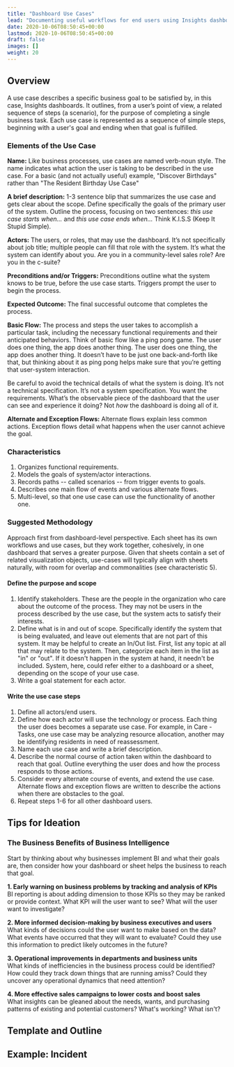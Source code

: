 ```yaml
---
title: "Dashboard Use Cases"
lead: "Documenting useful workflows for end users using Insights dashboards."
date: 2020-10-06T08:50:45+00:00
lastmod: 2020-10-06T08:50:45+00:00
draft: false
images: []
weight: 20
---
```

## Overview
A use case describes a specific business goal to be satisfied by, in this case, Insights dashboards. It outlines, from a user’s point of view, a related sequence of steps (a
scenario), for the purpose of completing a single business task. Each use case is represented as a sequence of simple steps, beginning with a user's goal and ending when that goal is fulfilled.  

### Elements of the Use Case
**Name:** Like business processes, use cases are named verb-noun style. The name indicates what action the user is taking to be described in the use case. For a basic (and not actually useful) example, "Discover Birthdays" rather than "The Resident Birthday Use Case"  

**A brief description:** 1-3 sentence blip that summarizes the use case and gets clear about the scope. Define specifically the goals of the primary user of the system. Outline the process, focusing on two sentences: *this use case starts when...* and *this use case ends when...* Think K.I.S.S (Keep It Stupid Simple).

**Actors:** The users, or roles, that may use the dashboard. It’s not specifically about job title; multiple people can fill that role with the system. It’s what the system can identify about you. Are you in a community-level sales role? Are you in the c-suite?  

**Preconditions and/or Triggers:** Preconditions outline what the system knows to be true, before the use case starts. Triggers prompt the user to begin the process.

**Expected Outcome:** The final successful outcome that completes the process.  

**Basic Flow:** The process and steps the user takes to accomplish a particular task, including the necessary functional requirements and their anticipated behaviors. Think of basic flow like a ping pong game. The user does one thing, the app does another thing. The user does one thing, the app does another thing. It doesn’t have to be just one back-and-forth like that, but thinking about it as ping pong helps make sure that you’re getting that user-system interaction.  

Be careful to avoid the technical details of what the system is doing. It’s not a technical specification. It’s not a system specification. You want the requirements. What’s the observable piece of the dashboard that the user can see and experience it doing? Not *how* the dashboard is doing all of it.  

**Alternate and Exception Flows:** Alternate flows explain less common actions. Exception flows detail what happens when the user cannot achieve the goal.



### Characteristics 
1. Organizes functional requirements.
2. Models the goals of system/actor interactions.
3. Records paths -- called scenarios -- from trigger events to goals.
4. Describes one main flow of events and various alternate flows.
5. Multi-level, so that one use case can use the functionality of another one.  

### Suggested Methodology
Approach first from dashboard-level perspective. Each sheet has its own workflows and use cases, but they work together, cohesively, in one dashboard that serves a greater purpose. Given that sheets contain a set of related visualization objects, use-cases will typically align with sheets naturally, with room for overlap and commonalities (see characteristic 5).
#### Define the purpose and scope
1. Identify stakeholders. These are the people in the organization who care about the outcome of the process. They may not be users in the process described by the use case, but the system acts to satisfy their interests.
2. Define what is in and out of scope. Specifically identify the system that is being evaluated, and leave out elements that are not part of this system. It may be helpful to create an In/Out list. First, list any topic at all that may relate to the system. Then, categorize each item in the list as "in" or "out". If it doesn't happen in the system at hand, it needn't be included. System, here, could refer either to a dashboard or a sheet, depending on the scope of your use case. 
3. Write a goal statement for each actor.
#### Write the use case steps
1. Define all actors/end users.
2. Define how each actor will use the technology or process. Each thing the user does becomes a separate use case. For example, in Care - Tasks, one use case may be analyzing resource allocation, another may be identifying residents in need of reassessment. 
3. Name each use case and write a brief description.
4. Describe the normal course of action taken within the dashboard to reach that goal. Outline everything the user does and how the process responds to those actions.
5. Consider every alternate course of events, and extend the use case. Alternate flows and exception flows are written to describe the actions when there are obstacles to the goal.
6. Repeat steps 1-6 for all other dashboard users.

## Tips for Ideation
### The Business Benefits of Business Intelligence
Start by thinking about why businesses implement BI and what their goals are, then consider how your dashboard or sheet helps the business to reach that goal.

**1. Early warning on business problems by tracking and analysis of KPIs**  
BI reporting is about adding dimension to those KPIs so they may be ranked or provide context. What KPI will the user want to see? What will the user want to investigate? 

**2. More informed decision-making by business executives and users**  
What kinds of decisions could the user want to make based on the data? What events have occurred that they will want to evaluate? Could they use this information to predict likely outcomes in the future?  

**3. Operational improvements in departments and business units**  
What kinds of inefficiencies in the business process could be identified? How could they track down things that are running amiss? Could they uncover any operational dynamics that need attention?  

**4. More effective sales campaigns to lower costs and boost sales**  
What insights can be gleaned about the needs, wants, and purchasing patterns of existing and potential customers? What's working? What isn't?  

## Template and Outline
## Example: Incident